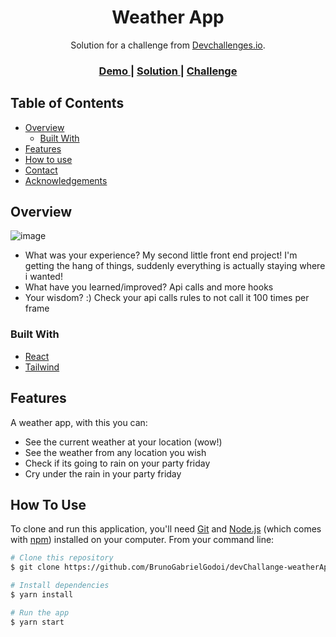 <!-- Please update value in the {}  -->

<h1 align="center">Weather App</h1>

<div align="center">
   Solution for a challenge from  <a href="http://devchallenges.io" target="_blank">Devchallenges.io</a>.
</div>

<div align="center">
  <h3>
    <a href="https://weatherapp-btc2.onrender.com/">
      Demo
    </a>
    <span> | </span>
    <a href="https://weatherapp-btc2.onrender.com/">
      Solution
    </a>
    <span> | </span>
    <a href="https://devchallenges.io/challenges/mM1UIenRhK808W8qmLWv">
      Challenge
    </a>
  </h3>
</div>

<!-- TABLE OF CONTENTS -->

## Table of Contents

- [Overview](#overview)
  - [Built With](#built-with)
- [Features](#features)
- [How to use](#how-to-use)
- [Contact](#contact)
- [Acknowledgements](#acknowledgements)

<!-- OVERVIEW -->

## Overview

![image](https://user-images.githubusercontent.com/20050537/208322564-ac964c80-e24d-492b-8f26-855d51c479af.png)

- What was your experience?
  My second little front end project! I'm getting the hang of things, suddenly everything is actually staying where i wanted!
- What have you learned/improved?
  Api calls and more hooks
- Your wisdom? :)
  Check your api calls rules to not call it 100 times per frame

### Built With

- [React](https://reactjs.org/)
- [Tailwind](https://tailwindcss.com/)

## Features

A weather app, with this you can:

- See the current weather at your location (wow!)
- See the weather from any location you wish
- Check if its going to rain on your party friday
- Cry under the rain in your party friday

## How To Use

<!-- Example: -->

To clone and run this application, you'll need [Git](https://git-scm.com) and [Node.js](https://nodejs.org/en/download/) (which comes with [npm](http://npmjs.com)) installed on your computer. From your command line:

```bash
# Clone this repository
$ git clone https://github.com/BrunoGabrielGodoi/devChallange-weatherApp.git

# Install dependencies
$ yarn install

# Run the app
$ yarn start
```
